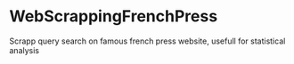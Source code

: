# WebScrappingFrenchPress
Scrapp query search on famous french press website, usefull for statistical analysis
